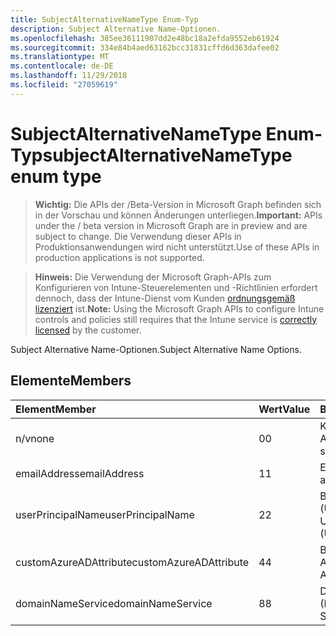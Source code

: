 ```yaml
---
title: SubjectAlternativeNameType Enum-Typ
description: Subject Alternative Name-Optionen.
ms.openlocfilehash: 385ee36111907dd2e48bc18a2efda9552eb61924
ms.sourcegitcommit: 334e84b4aed63162bcc31831cffd6d363dafee02
ms.translationtype: MT
ms.contentlocale: de-DE
ms.lasthandoff: 11/29/2018
ms.locfileid: "27059619"
---
```

# <a name="subjectalternativenametype-enum-type"></a><span data-ttu-id="5af1f-103">SubjectAlternativeNameType Enum-Typ</span><span class="sxs-lookup"><span data-stu-id="5af1f-103">subjectAlternativeNameType enum type</span></span>

> <span data-ttu-id="5af1f-104">**Wichtig:** Die APIs der /Beta-Version in Microsoft Graph befinden sich in der Vorschau und können Änderungen unterliegen.</span><span class="sxs-lookup"><span data-stu-id="5af1f-104">**Important:** APIs under the / beta version in Microsoft Graph are in preview and are subject to change.</span></span> <span data-ttu-id="5af1f-105">Die Verwendung dieser APIs in Produktionsanwendungen wird nicht unterstützt.</span><span class="sxs-lookup"><span data-stu-id="5af1f-105">Use of these APIs in production applications is not supported.</span></span>

> <span data-ttu-id="5af1f-106">**Hinweis:** Die Verwendung der Microsoft Graph-APIs zum Konfigurieren von Intune-Steuerelementen und -Richtlinien erfordert dennoch, dass der Intune-Dienst vom Kunden [ordnungsgemäß lizenziert](https://go.microsoft.com/fwlink/?linkid=839381) ist.</span><span class="sxs-lookup"><span data-stu-id="5af1f-106">**Note:** Using the Microsoft Graph APIs to configure Intune controls and policies still requires that the Intune service is [correctly licensed](https://go.microsoft.com/fwlink/?linkid=839381) by the customer.</span></span>

<span data-ttu-id="5af1f-107">Subject Alternative Name-Optionen.</span><span class="sxs-lookup"><span data-stu-id="5af1f-107">Subject Alternative Name Options.</span></span>
## <a name="members"></a><span data-ttu-id="5af1f-108">Elemente</span><span class="sxs-lookup"><span data-stu-id="5af1f-108">Members</span></span>
|<span data-ttu-id="5af1f-109">Element</span><span class="sxs-lookup"><span data-stu-id="5af1f-109">Member</span></span>|<span data-ttu-id="5af1f-110">Wert</span><span class="sxs-lookup"><span data-stu-id="5af1f-110">Value</span></span>|<span data-ttu-id="5af1f-111">Beschreibung</span><span class="sxs-lookup"><span data-stu-id="5af1f-111">Description</span></span>|
|:---|:---|:---|
|<span data-ttu-id="5af1f-112">n/v</span><span class="sxs-lookup"><span data-stu-id="5af1f-112">none</span></span>|<span data-ttu-id="5af1f-113">0</span><span class="sxs-lookup"><span data-stu-id="5af1f-113">0</span></span>|<span data-ttu-id="5af1f-114">Kein alternativer Antragstellername.</span><span class="sxs-lookup"><span data-stu-id="5af1f-114">No subject alternative name.</span></span>|
|<span data-ttu-id="5af1f-115">emailAddress</span><span class="sxs-lookup"><span data-stu-id="5af1f-115">emailAddress</span></span>|<span data-ttu-id="5af1f-116">1</span><span class="sxs-lookup"><span data-stu-id="5af1f-116">1</span></span>|<span data-ttu-id="5af1f-117">E-Mail-Adresse.</span><span class="sxs-lookup"><span data-stu-id="5af1f-117">Email address.</span></span>|
|<span data-ttu-id="5af1f-118">userPrincipalName</span><span class="sxs-lookup"><span data-stu-id="5af1f-118">userPrincipalName</span></span>|<span data-ttu-id="5af1f-119">2</span><span class="sxs-lookup"><span data-stu-id="5af1f-119">2</span></span>|<span data-ttu-id="5af1f-120">Benutzerprinzipalname (User Principal Name, UPN)</span><span class="sxs-lookup"><span data-stu-id="5af1f-120">User Principal Name (UPN).</span></span>|
|<span data-ttu-id="5af1f-121">customAzureADAttribute</span><span class="sxs-lookup"><span data-stu-id="5af1f-121">customAzureADAttribute</span></span>|<span data-ttu-id="5af1f-122">4</span><span class="sxs-lookup"><span data-stu-id="5af1f-122">4</span></span>|<span data-ttu-id="5af1f-123">Benutzerdefinierte Azure AD-Attribut.</span><span class="sxs-lookup"><span data-stu-id="5af1f-123">Custom Azure AD Attribute.</span></span>|
|<span data-ttu-id="5af1f-124">domainNameService</span><span class="sxs-lookup"><span data-stu-id="5af1f-124">domainNameService</span></span>|<span data-ttu-id="5af1f-125">8</span><span class="sxs-lookup"><span data-stu-id="5af1f-125">8</span></span>|<span data-ttu-id="5af1f-126">Domain Name Service (DNS).</span><span class="sxs-lookup"><span data-stu-id="5af1f-126">Domain Name Service (DNS).</span></span>|





